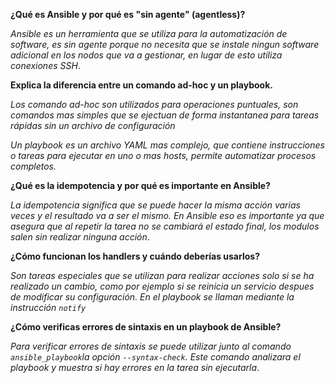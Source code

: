 **¿Qué es Ansible y por qué es "sin agente" (agentless)?**  

_Ansible es un herramienta que se utiliza para la automatización de software, es sin agente porque no necesita que se instale ningun software adicional en los nodos que va a gestionar, en lugar de esto utiliza conexiones SSH_.

**Explica la diferencia entre un comando ad-hoc y un playbook.**

_Los comando ad-hoc son utilizados para operaciones puntuales, son comandos mas simples que se ejectuan de forma instantanea para tareas rápidas sin un archivo de configuración_

_Un playbook es un archivo YAML mas complejo, que contiene instrucciones o tareas para ejecutar en uno o mas hosts, permite automatizar procesos completos._

**¿Qué es la idempotencia y por qué es importante en Ansible?**

_La idempotencia significa que se puede hacer la misma acción varias veces y el resultado va a ser el mismo. En Ansible eso es importante ya que asegura que al repetir la tarea no se cambiará el estado final, los modulos salen sin realizar ninguna acción_.

**¿Cómo funcionan los handlers y cuándo deberías usarlos?**

_Son tareas especiales que se utilizan para realizar acciones solo si se ha realizado un cambio, como por ejemplo si se reinicia un servicio despues de modificar su configuración. En el playbook se llaman mediante la instrucción `notify`_

**¿Cómo verificas errores de sintaxis en un playbook de Ansible?**

_Para verificar errores de sintaxis se puede utilizar junto al comando `ansible_playbook`la opción `--syntax-check`. Este comando analizara el playbook y muestra si hay errores en la tarea sin ejecutarla_.
